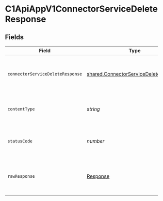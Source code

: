 # C1ApiAppV1ConnectorServiceDeleteResponse


## Fields

| Field                                                                                                 | Type                                                                                                  | Required                                                                                              | Description                                                                                           |
| ----------------------------------------------------------------------------------------------------- | ----------------------------------------------------------------------------------------------------- | ----------------------------------------------------------------------------------------------------- | ----------------------------------------------------------------------------------------------------- |
| `connectorServiceDeleteResponse`                                                                      | [shared.ConnectorServiceDeleteResponse](../../../sdk/models/shared/connectorservicedeleteresponse.md) | :heavy_minus_sign:                                                                                    | Empty response body. Status code indicates success.                                                   |
| `contentType`                                                                                         | *string*                                                                                              | :heavy_check_mark:                                                                                    | HTTP response content type for this operation                                                         |
| `statusCode`                                                                                          | *number*                                                                                              | :heavy_check_mark:                                                                                    | HTTP response status code for this operation                                                          |
| `rawResponse`                                                                                         | [Response](https://developer.mozilla.org/en-US/docs/Web/API/Response)                                 | :heavy_check_mark:                                                                                    | Raw HTTP response; suitable for custom response parsing                                               |